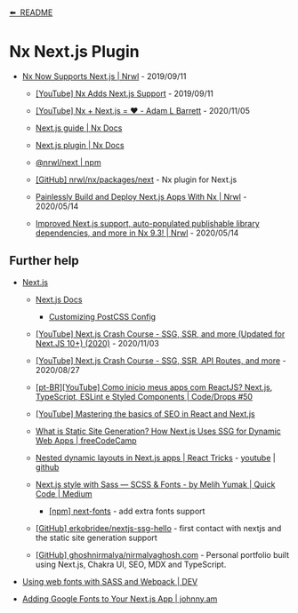 [⬅️&nbsp;&nbsp;README](../README.md)

# Nx Next.js Plugin

- [Nx Now Supports Next.js | Nrwl](https://blog.nrwl.io/nx-now-supports-next-js-84ae3d0b2aed) - 2019/09/11

  - [[YouTube] Nx Adds Next.js Support](https://www.youtube.com/watch?v=dmwgmHJ8_Ms) - 2019/09/11

  - [[YouTube] Nx + Next.js = ❤️ - Adam L Barrett](https://www.youtube.com/watch?v=chBOFzpGpyo) - 2020/11/05

  - [Next.js guide | Nx Docs](https://nx.dev/latest/react/guides/nextjs)

  - [Next.js plugin | Nx Docs](https://nx.dev/latest/react/plugins/next/overview)

  - [@nrwl/next | npm](https://www.npmjs.com/package/@nrwl/next)

  - [[GitHub] nrwl/nx/packages/next](https://github.com/nrwl/nx/tree/master/packages/next) - Nx plugin for Next.js

  - [Painlessly Build and Deploy Next.js Apps With Nx | Nrwl](https://blog.nrwl.io/painlessly-build-and-deploy-next-js-apps-with-nx-225e2721da78) - 2020/05/14

  - [Improved Next.js support, auto-populated publishable library dependencies, and more in Nx 9.3! | Nrwl](https://blog.nrwl.io/improved-next-js-support-auto-populated-publishable-library-dependencies-and-more-in-nx-9-3-c7dc967dc065) - 2020/05/14

<!--
## Known limitation

define
-->

## Further help

- [Next.js](https://nextjs.org/)

  - [Next.js Docs](https://nextjs.org/docs/getting-started)

    - [Customizing PostCSS Config](https://nextjs.org/docs/advanced-features/customizing-postcss-config)

  - [[YouTube] Next.js Crash Course - SSG, SSR, and more (Updated for Next.JS 10+) (2020)](https://www.youtube.com/watch?v=dArDe9v5QIA) - 2020/11/03

  - [[YouTube] Next.js Crash Course - SSG, SSR, API Routes, and more](https://www.youtube.com/watch?v=q-sYloF3xKM) - 2020/08/27

  - [[pt-BR][YouTube] Como inicio meus apps com ReactJS? Next.js, TypeScript, ESLint e Styled Components | Code/Drops #50](https://www.youtube.com/watch?v=1nVUfZg2dSA)

  - [[YouTube] Mastering the basics of SEO in React and Next.js](https://www.youtube.com/watch?v=GfsqFaiaK3A)

  - [What is Static Site Generation? How Next.js Uses SSG for Dynamic Web Apps | freeCodeCamp](https://www.freecodecamp.org/news/static-site-generation-with-nextjs/)

  - [Nested dynamic layouts in Next.js apps | React Tricks](https://reacttricks.com/nested-dynamic-layouts-in-next-apps/) - [youtube](https://www.youtube.com/watch?v=69-mnojSa0M) | [github](https://github.com/kheruc/rt-nested-layouts)

  - [Next.js style with Sass — SCSS & Fonts - by Melih Yumak | Quick Code | Medium](https://medium.com/quick-code/next-js-style-with-sass-scss-fonts-54e9cef70377)

    - [[npm] next-fonts](https://www.npmjs.com/package/next-fonts) - add extra fonts support

  - [[GitHub] erkobridee/nextjs-ssg-hello](https://github.com/erkobridee/nextjs-ssg-hello) - first contact with nextjs and the static site generation support

  - [[GitHub] ghoshnirmalya/nirmalyaghosh.com](https://github.com/ghoshnirmalya/nirmalyaghosh.com) - Personal portfolio built using Next.js, Chakra UI, SEO, MDX and TypeScript.

- [Using web fonts with SASS and Webpack | DEV](https://dev.to/varya/using-web-fonts-with-sass-and-webpack-51m4)

- [Adding Google Fonts to Your Next.js App | johnny.am](https://johnny.am/blog/n2-adding-google-fonts-to-nextjs-project)
